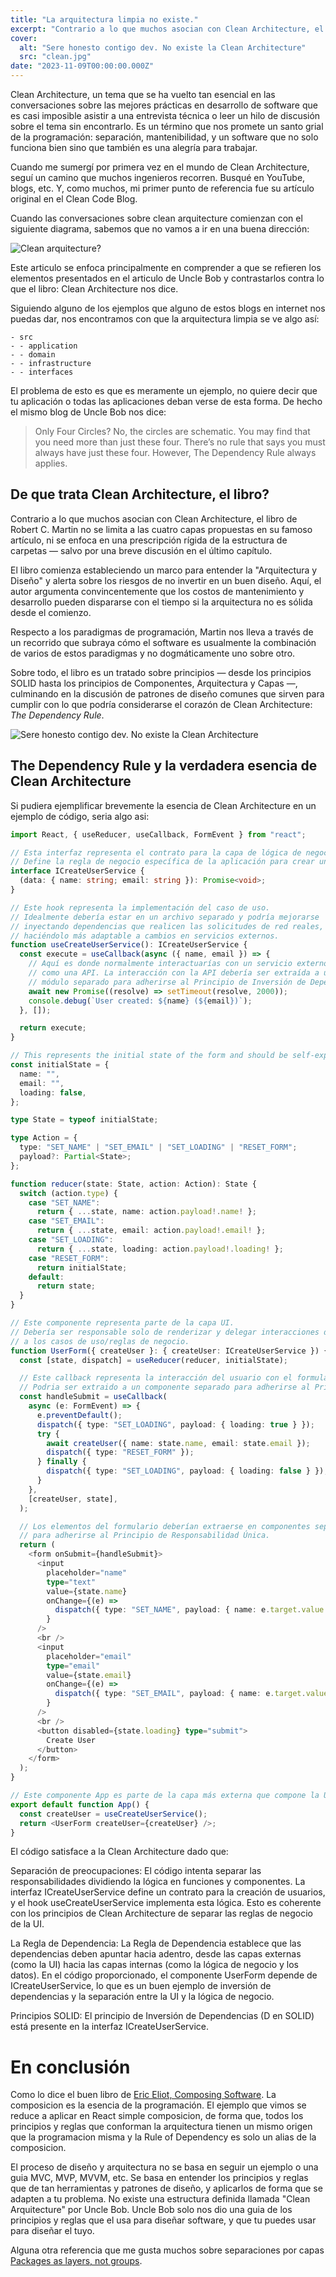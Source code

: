 ```yaml
---
title: "La arquitectura limpia no existe."
excerpt: "Contrario a lo que muchos asocian con Clean Architecture, el libro de Robert C. Martin no se limita a las cuatro capas propuestas en su famoso artículo, ni se enfoca en una prescripción rígida de la estructura de carpetas — salvo por una breve discusión en el último capítulo."
cover:
  alt: "Sere honesto contigo dev. No existe la Clean Architecture"
  src: "clean.jpg"
date: "2023-11-09T00:00:00.000Z"
---
```


Clean Architecture, un tema que se ha vuelto tan esencial en las conversaciones sobre las mejores prácticas en desarrollo de software que es casi imposible asistir a una entrevista técnica o leer un hilo de discusión sobre el tema sin encontrarlo. Es un término que nos promete un santo grial de la programación: separación, mantenibilidad, y un software que no solo funciona bien sino que también es una alegría para trabajar.

Cuando me sumergí por primera vez en el mundo de Clean Architecture, seguí un camino que muchos ingenieros recorren. Busqué en YouTube, blogs, etc. Y, como muchos, mi primer punto de referencia fue su artículo original en el Clean Code Blog.

Cuando las conversaciones sobre clean arquitecture comienzan con el siguiente diagrama, sabemos que no vamos a ir en una buena dirección:

![Clean arquitecture?](https://blog.cleancoder.com/uncle-bob/images/2012-08-13-the-clean-architecture/CleanArchitecture.jpg)

Este articulo se enfoca principalmente en comprender a que se refieren los elementos presentados en el articulo de Uncle Bob y contrastarlos contra lo que el libro: Clean Architecture nos dice.

Siguiendo alguno de los ejemplos que alguno de estos blogs en internet nos puedas dar, nos encontramos con que la arquitectura limpia se ve algo así:

```
- src
- - application
- - domain
- - infrastructure
- - interfaces
```

El problema de esto es que es meramente un ejemplo, no quiere decir que tu aplicación o todas las aplicaciones deban verse de esta forma. De hecho el mismo blog de Uncle Bob nos dice:

> Only Four Circles? No, the circles are schematic. You may find that you need more than just these four. There’s no rule that says you must always have just these four. However, The Dependency Rule always applies.

## De que trata Clean Architecture, el libro?

Contrario a lo que muchos asocian con Clean Architecture, el libro de Robert C. Martin no se limita a las cuatro capas propuestas en su famoso artículo, ni se enfoca en una prescripción rígida de la estructura de carpetas — salvo por una breve discusión en el último capítulo.

El libro comienza estableciendo un marco para entender la "Arquitectura y Diseño" y alerta sobre los riesgos de no invertir en un buen diseño. Aquí, el autor argumenta convincentemente que los costos de mantenimiento y desarrollo pueden dispararse con el tiempo si la arquitectura no es sólida desde el comienzo.

Respecto a los paradigmas de programación, Martin nos lleva a través de un recorrido que subraya cómo el software es usualmente la combinación de varios de estos paradigmas y no dogmáticamente uno sobre otro.

Sobre todo, el libro es un tratado sobre principios — desde los principios SOLID hasta los principios de Componentes, Arquitectura y Capas —, culminando en la discusión de patrones de diseño comunes que sirven para cumplir con lo que podría considerarse el corazón de Clean Architecture: _The Dependency Rule_.

![Sere honesto contigo dev. No existe la Clean Architecture](https://i.imgflip.com/85jhi9.jpg)

## The Dependency Rule y la verdadera esencia de Clean Architecture

Si pudiera ejemplificar brevemente la esencia de Clean Architecture en un ejemplo de código, seria algo asi:

```ts
import React, { useReducer, useCallback, FormEvent } from "react";

// Esta interfaz representa el contrato para la capa de lógica de negocio.
// Define la regla de negocio específica de la aplicación para crear un usuario.
interface ICreateUserService {
  (data: { name: string; email: string }): Promise<void>;
}

// Este hook representa la implementación del caso de uso.
// Idealmente debería estar en un archivo separado y podría mejorarse
// inyectando dependencias que realicen las solicitudes de red reales,
// haciéndolo más adaptable a cambios en servicios externos.
function useCreateUserService(): ICreateUserService {
  const execute = useCallback(async ({ name, email }) => {
    // Aquí es donde normalmente interactuarías con un servicio externo,
    // como una API. La interacción con la API debería ser extraída a un
    // módulo separado para adherirse al Principio de Inversión de Dependencias.
    await new Promise((resolve) => setTimeout(resolve, 2000));
    console.debug(`User created: ${name} (${email})`);
  }, []);

  return execute;
}

// This represents the initial state of the form and should be self-explanatory.
const initialState = {
  name: "",
  email: "",
  loading: false,
};

type State = typeof initialState;

type Action = {
  type: "SET_NAME" | "SET_EMAIL" | "SET_LOADING" | "RESET_FORM";
  payload?: Partial<State>;
};

function reducer(state: State, action: Action): State {
  switch (action.type) {
    case "SET_NAME":
      return { ...state, name: action.payload!.name! };
    case "SET_EMAIL":
      return { ...state, email: action.payload!.email! };
    case "SET_LOADING":
      return { ...state, loading: action.payload!.loading! };
    case "RESET_FORM":
      return initialState;
    default:
      return state;
  }
}

// Este componente representa parte de la capa UI.
// Debería ser responsable solo de renderizar y delegar interacciones de usuario
// a los casos de uso/reglas de negocio.
function UserForm({ createUser }: { createUser: ICreateUserService }) {
  const [state, dispatch] = useReducer(reducer, initialState);

  // Este callback representa la interacción del usuario con el formulario.
  // Podria ser extraido a un componente separado para adherirse al Principio de Responsabilidad Única.
  const handleSubmit = useCallback(
    async (e: FormEvent) => {
      e.preventDefault();
      dispatch({ type: "SET_LOADING", payload: { loading: true } });
      try {
        await createUser({ name: state.name, email: state.email });
        dispatch({ type: "RESET_FORM" });
      } finally {
        dispatch({ type: "SET_LOADING", payload: { loading: false } });
      }
    },
    [createUser, state],
  );

  // Los elementos del formulario deberían extraerse en componentes separados
  // para adherirse al Principio de Responsabilidad Única.
  return (
    <form onSubmit={handleSubmit}>
      <input
        placeholder="name"
        type="text"
        value={state.name}
        onChange={(e) =>
          dispatch({ type: "SET_NAME", payload: { name: e.target.value } })
        }
      />
      <br />
      <input
        placeholder="email"
        type="email"
        value={state.email}
        onChange={(e) =>
          dispatch({ type: "SET_EMAIL", payload: { name: e.target.value } })
        }
      />
      <br />
      <button disabled={state.loading} type="submit">
        Create User
      </button>
    </form>
  );
}

// Este componente App es parte de la capa más externa que compone la UI con los casos de uso.
export default function App() {
  const createUser = useCreateUserService();
  return <UserForm createUser={createUser} />;
}

```

El código satisface a la Clean Architecture dado que:

Separación de preocupaciones: El código intenta separar las responsabilidades dividiendo la lógica en funciones y componentes. La interfaz ICreateUserService define un contrato para la creación de usuarios, y el hook useCreateUserService implementa esta lógica. Esto es coherente con los principios de Clean Architecture de separar las reglas de negocio de la UI.

La Regla de Dependencia: La Regla de Dependencia establece que las dependencias deben apuntar hacia adentro, desde las capas externas (como la UI) hacia las capas internas (como la lógica de negocio y los datos). En el código proporcionado, el componente UserForm depende de ICreateUserService, lo que es un buen ejemplo de inversión de dependencias y la separación entre la UI y la lógica de negocio.

Principios SOLID: El principio de Inversión de Dependencias (D en SOLID) está presente en la interfaz ICreateUserService.

# En conclusión

Como lo dice el buen libro de [Eric Eliot, Composing Software](https://medium.com/javascript-scene/composing-software-an-introduction-27b72500d6ea). La composicion es la esencia de la programación. El ejemplo que vimos se reduce a aplicar en React simple composicion, de forma que, todos los principios y reglas que conforman la arquitectura tienen un mismo origen que la programacion misma y la Rule of Dependency es solo un alias de la composicion.

El proceso de diseño y arquitectura no se basa en seguir un ejemplo o una guia MVC, MVP, MVVM, etc. Se basa en entender los principios y reglas que de tan herramientas y patrones de diseño, y aplicarlos de forma que se adapten a tu problema. No existe una estructura definida llamada "Clean Arquitecture" por Uncle Bob. Uncle Bob solo nos dio una guia de los principios y reglas que el usa para diseñar software, y que tu puedes usar para diseñar el tuyo.

Alguna otra referencia que me gusta muchos sobre separaciones por capas [Packages as layers, not groups](https://www.gobeyond.dev/packages-as-layers/).
